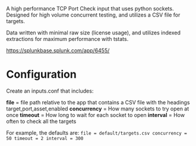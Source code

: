 A high performance TCP Port Check input that uses python sockets. Designed for high volume concurrent testing, and utilizes a CSV file for targets.

Data written with minimal raw size (license usage), and utilizes indexed extractions for maximum performance with tstats.

https://splunkbase.splunk.com/app/6455/

# Configuration
Create an inputs.conf that includes:

**file** = file path relative to the app that contains a CSV file with the headings target,port,asset,enabled
**concurrency** = How many sockets to try open at once
**timeout** = How long to wait for each socket to open
**interval** = How often to check all the targets

For example, the defaults are:
`
file = default/targets.csv
concurrency = 50
timeout = 2
interval = 300
`